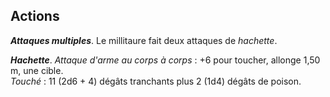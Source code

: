 ## Actions
_**Attaques multiples**_. Le millitaure fait deux attaques de _hachette_.

_**Hachette**_. _Attaque d'arme au corps à corps_ : +6 pour toucher, allonge 1,50 m, une cible.  
_Touché_ : 11 (2d6 + 4) dégâts tranchants plus 2 (1d4) dégâts de poison.
